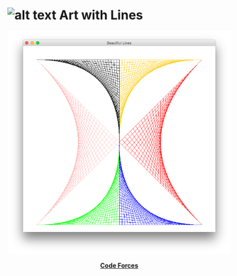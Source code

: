 # ![alt text](https://secure.gravatar.com/blavatar/4560c02ab420ca3cefc52ab44e8aefc1?s=32) Art with Lines

<center>
	
![Alt Image Text](Graphics/Art1.png)

[**Code Forces**](CodeForces/)

</center>